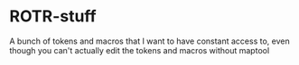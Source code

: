 # ROTR-stuff
A bunch of tokens and macros that I want to have constant access to, even though you can't actually edit the tokens and macros without maptool
